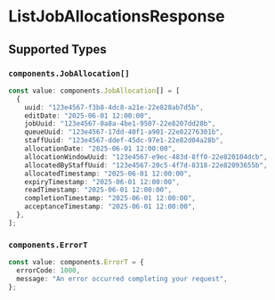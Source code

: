 # ListJobAllocationsResponse


## Supported Types

### `components.JobAllocation[]`

```typescript
const value: components.JobAllocation[] = [
  {
    uuid: "123e4567-f3b8-4dc8-a21e-22e828ab7d5b",
    editDate: "2025-06-01 12:00:00",
    jobUuid: "123e4567-0a8a-4be1-9507-22e8207dd28b",
    queueUuid: "123e4567-17dd-40f1-a901-22e82276301b",
    staffUuid: "123e4567-ddef-45dc-97e1-22e82d04a28b",
    allocationDate: "2025-06-01 12:00:00",
    allocationWindowUuid: "123e4567-e9ec-483d-8ff0-22e820104dcb",
    allocatedByStaffUuid: "123e4567-20c5-4f7d-8318-22e82093655b",
    allocatedTimestamp: "2025-06-01 12:00:00",
    expiryTimestamp: "2025-06-01 12:00:00",
    readTimestamp: "2025-06-01 12:00:00",
    completionTimestamp: "2025-06-01 12:00:00",
    acceptanceTimestamp: "2025-06-01 12:00:00",
  },
];
```

### `components.ErrorT`

```typescript
const value: components.ErrorT = {
  errorCode: 1000,
  message: "An error occurred completing your request",
};
```

